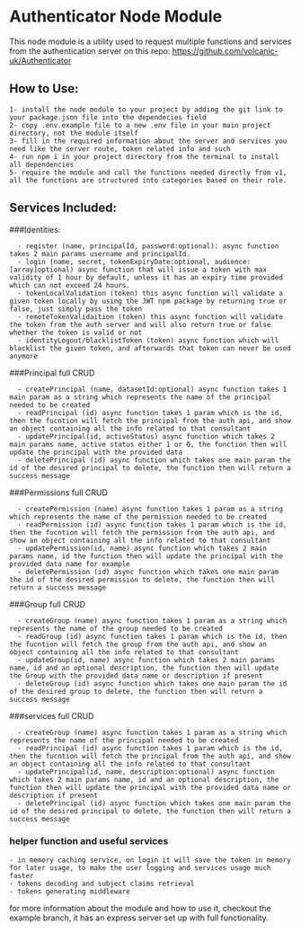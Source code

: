 # Authenticator Node Module

This node module is a utility used to request multiple functions and services from the authentication server on this repo: https://github.com/volcanic-uk/Authenticator

## How to Use:
    1- install the node module to your project by adding the git link to your package.json file into the dependecies field
    2- copy .env.example file to a new .env file in your main project directory, not the module itself
    3- fill in the required information about the server and services you need like the server route, token related info and such
    4- run npm i in your project directory from the terminal to install all dependencies 
    5- require the module and call the functions needed directly from v1, all the functions are structured into categories based on their role.

## Services Included:

  ###Identities:

      - register (name, principalId, password:optional): async function takes 2 main params username and principalId.
      - login (name, secret, tokenExpiryDate:optional, audience:[array]optional) async function that will issue a token with max validity of 1 hour by default, unless it has an expiry time provided which can not exceed 24 hours.
      - tokenLocalValidation (token) this async function will validate a given token locally by using the JWT npm package by returning true or false, just simply pass the token
      - remoteTokenValidaition (token) this async function will validate the token from the auth server and will also return true or false whether the token is valid or not
      - identityLogout/blacklistToken (token) async function which will blacklist the given token, and afterwards that token can never be used anymore

  ###Principal full CRUD

      - createPrincipal (name, datasetId:optional) async function takes 1 main param as a string which represents the name of the principal needed to be created
      - readPrincipal (id) async function takes 1 param which is the id, then the fucntion will fetch the principal from the auth api, and show an object containing all the info related to that consultant
      - updatePrincipal(id, activeStatus) async function which takes 2 main params name, active status either 1 or 0, the function then will update the principal with the provided data 
      - deletePrincipal (id) async function which takes one main param the id of the desired principal to delete, the function then will return a success message 

  ###Permissions full CRUD

      - createPermission (name) async function takes 1 param as a string which represents the name of the permission needed to be created
      - readPermission (id) async function takes 1 param which is the id, then the fucntion will fetch the permission from the auth api, and show an object containing all the info related to that consultant
      - updatePermission(id, name) async function which takes 2 main params name, id the function then will update the principal with the provided data name for example
      - deletePermission (id) async function which takes one main param the id of the desired permission to delete, the function then will return a success message 

  ###Group full CRUD

      - createGroup (name) async function takes 1 param as a string which represents the name of the group needed to be created
      - readGroup (id) async function takes 1 param which is the id, then the fucntion will fetch the group from the auth api, and show an object containing all the info related to that consultant
      - updateGroup(id, name) async function which takes 2 main params name, id and an optional description, the function then will update the Group with the provided data name or description if present
      - deleteGroup (id) async function which takes one main param the id of the desired group to delete, the function then will return a success message 

  ###services full CRUD

      - createGroup (name) async function takes 1 param as a string which represents the name of the principal needed to be created
      - readPrincipal (id) async function takes 1 param which is the id, then the fucntion will fetch the principal from the auth api, and show an object containing all the info related to that consultant
      - updatePrincipal(id, name, description:optional) async function which takes 2 main params name, id and an optional description, the function then will update the principal with the provided data name or description if present
      - deletePrincipal (id) async function which takes one main param the id of the desired principal to delete, the function then will return a success message 

  ### helper function and useful services

    - in memory caching service, on login it will save the token in memory for later usage, to make the user logging and services usage much faster
    - tokens decoding and subject claims retrieval 
    - tokens generating middleware
    

for more information about the module and how to use it, checkout the example branch, it has an express server set up with full functionality.
